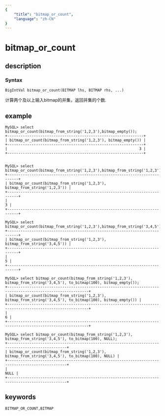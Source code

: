 ```yaml
---
{
    "title": "bitmap_or_count",
    "language": "zh-CN"
}
---
```


<!-- 
Licensed to the Apache Software Foundation (ASF) under one
or more contributor license agreements.  See the NOTICE file
distributed with this work for additional information
regarding copyright ownership.  The ASF licenses this file
to you under the Apache License, Version 2.0 (the
"License"); you may not use this file except in compliance
with the License.  You may obtain a copy of the License at

  http://www.apache.org/licenses/LICENSE-2.0

Unless required by applicable law or agreed to in writing,
software distributed under the License is distributed on an
"AS IS" BASIS, WITHOUT WARRANTIES OR CONDITIONS OF ANY
KIND, either express or implied.  See the License for the
specific language governing permissions and limitations
under the License.
-->

# bitmap_or_count
## description
### Syntax

`BigIntVal bitmap_or_count(BITMAP lhs, BITMAP rhs, ...)`

计算两个及以上输入bitmap的并集，返回并集的个数.

## example

```
MySQL> select bitmap_or_count(bitmap_from_string('1,2,3'),bitmap_empty());
+--------------------------------------------------------------+
| bitmap_or_count(bitmap_from_string('1,2,3'), bitmap_empty()) |
+--------------------------------------------------------------+
|                                                            3 |
+--------------------------------------------------------------+


MySQL> select bitmap_or_count(bitmap_from_string('1,2,3'),bitmap_from_string('1,2,3'));
+---------------------------------------------------------------------------+
| bitmap_or_count(bitmap_from_string('1,2,3'), bitmap_from_string('1,2,3')) |
+---------------------------------------------------------------------------+
|                                                                         3 |
+---------------------------------------------------------------------------+

MySQL> select bitmap_or_count(bitmap_from_string('1,2,3'),bitmap_from_string('3,4,5'));
+---------------------------------------------------------------------------+
| bitmap_or_count(bitmap_from_string('1,2,3'), bitmap_from_string('3,4,5')) |
+---------------------------------------------------------------------------+
|                                                                         5 |
+---------------------------------------------------------------------------+

MySQL> select bitmap_or_count(bitmap_from_string('1,2,3'), bitmap_from_string('3,4,5'), to_bitmap(100), bitmap_empty());
+-----------------------------------------------------------------------------------------------------------+
| bitmap_or_count(bitmap_from_string('1,2,3'), bitmap_from_string('3,4,5'), to_bitmap(100), bitmap_empty()) |
+-----------------------------------------------------------------------------------------------------------+
|                                                                                                         6 |
+-----------------------------------------------------------------------------------------------------------+

MySQL> select bitmap_or_count(bitmap_from_string('1,2,3'), bitmap_from_string('3,4,5'), to_bitmap(100), NULL);
+-------------------------------------------------------------------------------------------------+
| bitmap_or_count(bitmap_from_string('1,2,3'), bitmap_from_string('3,4,5'), to_bitmap(100), NULL) |
+-------------------------------------------------------------------------------------------------+
|                                                                                            NULL |
+-------------------------------------------------------------------------------------------------+
```

## keywords

    BITMAP_OR_COUNT,BITMAP
